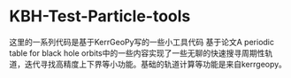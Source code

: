 # KBH-Test-Particle-tools
这里的一系列代码是基于KerrGeoPy写的一些小工具代码
基于论文A periodic table for black hole orbits中的一些内容实现了一些无聊的快速搜寻周期性轨道，迭代寻找高精度上下界等小功能。基础的轨道计算等功能是来自kerrgeopy。
